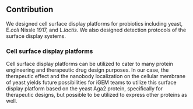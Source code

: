 ## Contribution
We designed cell surface display platforms for probiotics including yeast, E.*coli* Nissle 1917, and L.*lactis*. We also designed detection protocols of the surface display systems. 
### Cell surface display platforms 
Cell surface display platforms can be utilized to cater to many protein engineering and therapeutic drug design purposes. In our case, the therapeutic effect and the nanobody localization on the cellular membrane of yeast yields future possibilities for iGEM teams to utilize this surface display platform based on the yeast Aga2 protein, specifically for therapeutic designs, but possible to be utilized to express other proteins as well. 
